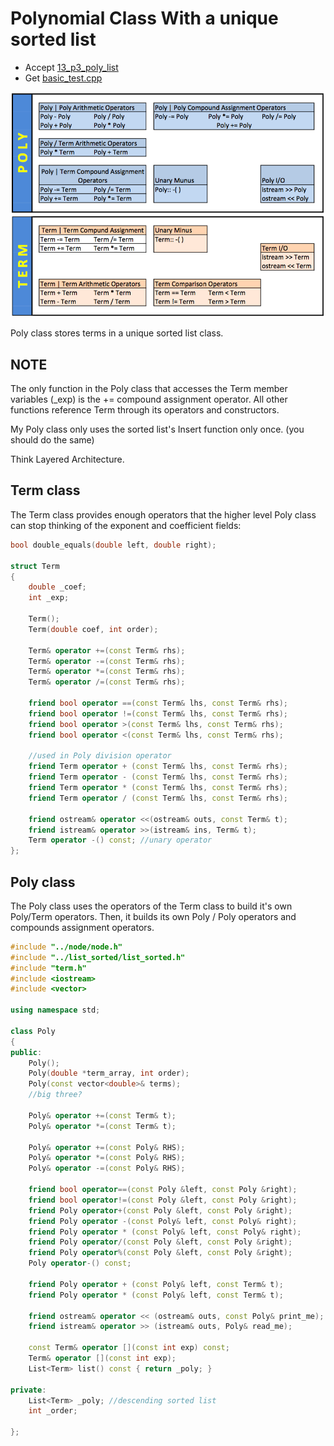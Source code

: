 # Polynomial Class With a unique sorted list

- Accept [13_p3_poly_list]()
- Get [basic_test.cpp](basic_test.cpp)


![PolyClass](PolyClass.png)

Poly class stores terms in a unique sorted list class. 

## NOTE

The only function in the Poly class that accesses the Term member variables (_exp) is the += compound assignment operator. All other functions reference Term through its operators and constructors.

My Poly class only uses the sorted list's Insert function only once. (you should do the same)

Think Layered Architecture. 


## Term class
The Term class provides enough operators that the higher level Poly class can stop thinking of the exponent and coefficient fields:

```c++
bool double_equals(double left, double right);

struct Term
{
    double _coef;
    int _exp;

    Term();
    Term(double coef, int order);

    Term& operator +=(const Term& rhs);
    Term& operator -=(const Term& rhs);
    Term& operator *=(const Term& rhs);
    Term& operator /=(const Term& rhs);

    friend bool operator ==(const Term& lhs, const Term& rhs);
    friend bool operator !=(const Term& lhs, const Term& rhs);
    friend bool operator >(const Term& lhs, const Term& rhs);
    friend bool operator <(const Term& lhs, const Term& rhs);

    //used in Poly division operator
    friend Term operator + (const Term& lhs, const Term& rhs);
    friend Term operator - (const Term& lhs, const Term& rhs);
    friend Term operator * (const Term& lhs, const Term& rhs);
    friend Term operator / (const Term& lhs, const Term& rhs);

    friend ostream& operator <<(ostream& outs, const Term& t);
    friend istream& operator >>(istream& ins, Term& t);
    Term operator -() const; //unary operator
};
```


## Poly class
The Poly class uses the operators of the Term class to build it's own Poly/Term operators. Then, it builds its own Poly / Poly operators and compounds assignment operators.

```c++
#include "../node/node.h"
#include "../list_sorted/list_sorted.h"
#include "term.h"
#include <iostream>
#include <vector>

using namespace std;

class Poly
{
public:
    Poly();
    Poly(double *term_array, int order);
    Poly(const vector<double>& terms);
    //big three?

    Poly& operator +=(const Term& t);
    Poly& operator *=(const Term& t);

    Poly& operator +=(const Poly& RHS);
    Poly& operator *=(const Poly& RHS);
    Poly& operator -=(const Poly& RHS);

    friend bool operator==(const Poly &left, const Poly &right);
    friend bool operator!=(const Poly &left, const Poly &right);
    friend Poly operator+(const Poly &left, const Poly &right);
    friend Poly operator -(const Poly& left, const Poly& right);
    friend Poly operator * (const Poly& left, const Poly& right);
    friend Poly operator/(const Poly &left, const Poly &right);
    friend Poly operator%(const Poly &left, const Poly &right);
    Poly operator-() const;

    friend Poly operator + (const Poly& left, const Term& t);
    friend Poly operator * (const Poly& left, const Term& t);

    friend ostream& operator << (ostream& outs, const Poly& print_me);
    friend istream& operator >> (istream& outs, Poly& read_me);

    const Term& operator [](const int exp) const;
    Term& operator [](const int exp);
    List<Term> list() const { return _poly; }

private:
    List<Term> _poly; //descending sorted list
    int _order;

};
```
